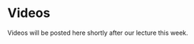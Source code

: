 # Videos

Videos will be posted here shortly after our lecture this week.

<!-- 
```{dropdown} <h4 class="dropdown-margin"><label><input type="checkbox" id="week02_reading1" class="box"> **Introduction to Displacement and the Differences Between Displacement and Distance**</input></label></h4> 
:open:

<div class="container youtube">
<iframe class="responsive-iframe" src="https://www.youtube-nocookie.com/embed/uTQ4_AOae1g" frameborder="0" allow="accelerometer; autoplay="0"; encrypted-media; gyroscope; picture-in-picture" allowfullscreen></iframe>
</div>

- [Notes](https://www.flippingphysics.com/uploads/2/1/1/0/21103672/0007_lecture_notes_-_displacement_versus_distance.pdf)
- [Direct link to Mr. P's page](https://www.flippingphysics.com/introduction-to-displacement.html)

```

```{dropdown} <h4 class="dropdown-margin"><label><input type="checkbox" id="week02_reading2" class="box"> **Introduction to Velocity and Speed and the differences between the two** </input></label></h4>
<div class="container youtube">
<iframe class="responsive-iframe" src="https://www.youtube-nocookie.com/embed/I16utd8d6JM" frameborder="0" allow="accelerometer; autoplay="0"; encrypted-media; gyroscope; picture-in-picture" allowfullscreen></iframe>
</div>

- [Notes](https://www.flippingphysics.com/uploads/2/1/1/0/21103672/0008_lecture_notes_-_introduction_to_velocity_and_speed.pdf)
- [Direct link to Mr. P's page](https://www.flippingphysics.com/introduction-to-velocity-and-speed.html)

```

```{dropdown} <h4 class="dropdown-margin"><label><input type="checkbox" id="week02_reading3" class="box"> **Average Velocity Example Problem with Three Velocities** </input></label></h4>

<div class="container youtube">
<iframe class="responsive-iframe" src="https://www.youtube-nocookie.com/embed/WpdYBnyZOm8" frameborder="0" allow="accelerometer; autoplay="0"; encrypted-media; gyroscope; picture-in-picture" allowfullscreen></iframe>
</div>

- [Notes](https://www.flippingphysics.com/uploads/2/1/1/0/21103672/0009_lecture_notes_-_average_velocity_example_problem_with_three_velocities.pdf)
- [Direct link to Mr. P's page](https://www.flippingphysics.com/average-velocity-example-problem-with-three-velocities.html)

```

```{dropdown} <h4 class="dropdown-margin"><label><input type="checkbox" id="week02_reading4" class="box"> **Example Problem: Velocity and Speed are Different** </input></label></h4>

<div class="container youtube">
<iframe class="responsive-iframe" src="https://www.youtube-nocookie.com/embed/8AWvUvHlpcQ" frameborder="0" allow="accelerometer; autoplay="0"; encrypted-media; gyroscope; picture-in-picture" allowfullscreen></iframe>
</div>

- [Notes](https://www.flippingphysics.com/uploads/2/1/1/0/21103672/0010_lecture_notes_-_example_problem_-_velocity_and_speed_are_different.pdf)
- [Direct link to Mr. P's page](https://www.flippingphysics.com/example-problem-velocity-and-speed-are-different.html)

```

```{dropdown} <h4 class="dropdown-margin"><label><input type="checkbox" id="week02_reading5" class="box"> **Understanding and Walking Position as a function of Time Graphs**</input></label></h4>

<div class="container youtube">
<iframe class="responsive-iframe" src="https://www.youtube-nocookie.com/embed/Mjnu5ePzXDM" frameborder="0" allow="accelerometer; autoplay="0"; encrypted-media; gyroscope; picture-in-picture" allowfullscreen></iframe>
</div>

- [Notes](https://www.flippingphysics.com/uploads/2/1/1/0/21103672/0011_lecture_notes_-_understanding_walking_and_graphing_position_as_a_function_of_time.pdf)
- [Direct link to Mr. P's page](https://www.flippingphysics.com/understanding-and-walking-graphs-of-position-as-a-function-of-time.html)

```

```{dropdown} <h4 class="dropdown-margin"><label><input type="checkbox" id="week02_reading6" class="box"> **Example Problem: Finding Average Speed for Pole Position** </input></label></h4>

<div class="container youtube">
<iframe class="responsive-iframe" src="https://www.youtube-nocookie.com/embed/n8mC8V0_Rbo" frameborder="0" allow="accelerometer; autoplay="0"; encrypted-media; gyroscope; picture-in-picture" allowfullscreen></iframe>
</div>

- [Notes](https://www.flippingphysics.com/uploads/2/1/1/0/21103672/0012_lecture_notes_-_example_problem_-_finding_necessary_pole_position_speed.pdf)
- [Direct link to Mr. P's page](https://www.flippingphysics.com/example-problem-finding-average-speed-for-pole-position-ndash-not-as-easy-as-you-think.html)

```
-->
